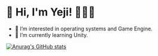 <!--![header](https://capsule-render.vercel.app/api?type=soft&color=auto&height=15&section=header&text=)-->


# 👋 Hi, I'm Yeji!  👨🏻‍💻
- 👀 I’m interested in operating systems and Game Engine.
- 🌱 I’m currently learning Unity.

<!--뱃지
# Skills
--->

[![Anurag's GitHub stats](https://github-readme-stats.vercel.app/api?username=ellen310)](https://github.com/anuraghazra/github-readme-stats)

